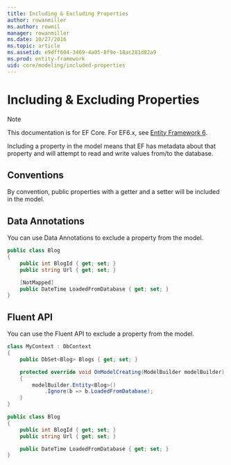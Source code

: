 ```yaml
---
title: Including & Excluding Properties
author: rowanmiller
ms.author: rowmil
manager: rowanmiller
ms.date: 10/27/2016
ms.topic: article
ms.assetid: e9dff604-3469-4a05-8f9e-18ac281d82a9
ms.prod: entity-framework
uid: core/modeling/included-properties
---
```

# Including & Excluding Properties

> [!NOTE]
> This documentation is for EF Core. For EF6.x, see [Entity Framework 6](../../ef6/index.md).

Including a property in the model means that EF has metadata about that property and will attempt to read and write values from/to the database.

## Conventions

By convention, public properties with a getter and a setter will be included in the model.

## Data Annotations

You can use Data Annotations to exclude a property from the model.

<!-- [!code-csharp[Main](samples/core/Modeling/DataAnnotations/Samples/IgnoreProperty.cs?highlight=6)] -->
````csharp
public class Blog
{
    public int BlogId { get; set; }
    public string Url { get; set; }

    [NotMapped]
    public DateTime LoadedFromDatabase { get; set; }
}
````

## Fluent API

You can use the Fluent API to exclude a property from the model.

<!-- [!code-csharp[Main](samples/core/Modeling/FluentAPI/Samples/IgnoreProperty.cs?highlight=7,8)] -->
````csharp
class MyContext : DbContext
{
    public DbSet<Blog> Blogs { get; set; }

    protected override void OnModelCreating(ModelBuilder modelBuilder)
    {
        modelBuilder.Entity<Blog>()
            .Ignore(b => b.LoadedFromDatabase);
    }
}

public class Blog
{
    public int BlogId { get; set; }
    public string Url { get; set; }

    public DateTime LoadedFromDatabase { get; set; }
}
````
